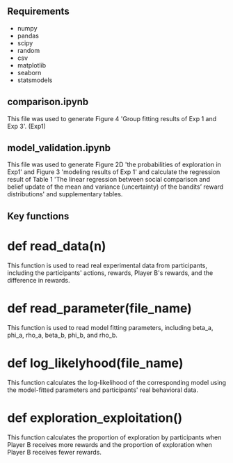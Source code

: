 ## Requirements
- numpy
- pandas
- scipy
- random
- csv
- matplotlib
- seaborn
- statsmodels

## comparison.ipynb
This file was used to generate Figure 4 'Group fitting results of Exp 1 and Exp 3'. (Exp1)

## model_validation.ipynb
This file was used to generate Figure 2D 'the probabilities of exploration in Exp1' and Figure 3 'modeling results of Exp 1' and calculate the regression result of Table 1 'The linear regression between social comparison and belief update of the mean and variance (uncertainty) of the bandits’ reward distributions' and supplementary tables.

## Key functions

# def read_data(n)
This function is used to read real experimental data from participants, including the participants' actions, rewards, Player B's rewards, and the difference in rewards.

# def read_parameter(file_name)
This function is used to read model fitting parameters, including beta_a, phi_a, rho_a, beta_b, phi_b, and rho_b.

# def log_likelyhood(file_name)
This function calculates the log-likelihood of the corresponding model using the model-fitted parameters and participants' real behavioral data.

# def exploration_exploitation()
This function calculates the proportion of exploration by participants when Player B receives more rewards and the proportion of exploration when Player B receives fewer rewards.
